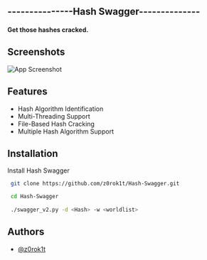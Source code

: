 
## ---------------Hash Swagger--------------

#### Get those hashes cracked.


## Screenshots

![App Screenshot](https://imgtr.ee/images/2024/08/19/b378afb4525388dab3b5aabbf090e6a3.png)


## Features

- Hash Algorithm Identification
- Multi-Threading Support
- File-Based Hash Cracking
- Multiple Hash Algorithm Support


## Installation

Install Hash Swagger

```bash
 git clone https://github.com/z0rok1t/Hash-Swagger.git

 cd Hash-Swagger
  
 ./swagger_v2.py -d <Hash> -w <worldlist>
```
    
## Authors

- [@z0rok1t](https://www.github.com/z0rok1t)

